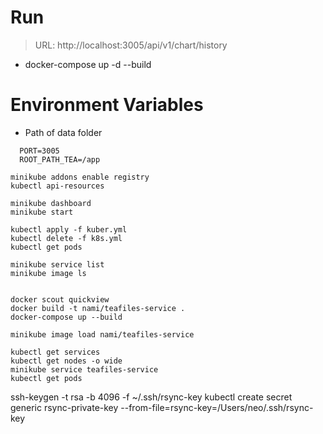 # Run

> URL: http://localhost:3005/api/v1/chart/history

- docker-compose up -d --build

# Environment Variables

- Path of data folder

```
  PORT=3005
  ROOT_PATH_TEA=/app
```

```
minikube addons enable registry
kubectl api-resources

minikube dashboard
minikube start

kubectl apply -f kuber.yml
kubectl delete -f k8s.yml
kubectl get pods

minikube service list
minikube image ls


docker scout quickview
docker build -t nami/teafiles-service .
docker-compose up --build

minikube image load nami/teafiles-service

kubectl get services
kubectl get nodes -o wide
minikube service teafiles-service
kubectl get pods
```

ssh-keygen -t rsa -b 4096 -f ~/.ssh/rsync-key
kubectl create secret generic rsync-private-key --from-file=rsync-key=/Users/neo/.ssh/rsync-key

<!-- kubectl create secret generic rsync-private-key --from-file=ssh-privatekey=/Users/neo/.ssh/rsync-key --from-file=ssh-publickey=/Users/neo/.ssh/rsync-key.pub -->
